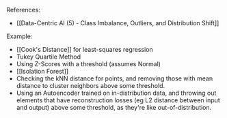 References:
- [[Data-Centric AI (5) - Class Imbalance, Outliers, and Distribution Shift]]

Example:
- [[Cook's Distance]] for least-squares regression
- Tukey Quartile Method
- Using Z-Scores with a threshold (assumes Normal)
- [[Isolation Forest]]
- Checking the kNN distance for points, and removing those with mean distance to cluster neighbors above some threshold.
- Using an Autoencoder trained on in-distribution data, and throwing out elements that have reconstruction losses (eg L2 distance between input and output) above some threshold, as they're like out-of-distribution.

